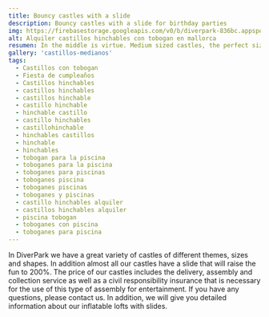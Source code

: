 ```yaml
---
title: Bouncy castles with a slide 
description: Bouncy castles with a slide for birthday parties 
img: https://firebasestorage.googleapis.com/v0/b/diverpark-836bc.appspot.com/o/castillos-medianos%2Fformula.jpg?alt=media&token=bf1e760d-15fe-4716-a3f2-9c368e6b07d8
alt: Alquiler castillos hinchables con tobogan en mallorca
resumen: In the middle is virtue. Medium sized castles, the perfect size of fun. 
gallery: 'castillos-medianos'
tags: 
  - Castillos con tobogan
  - Fiesta de cumpleaños
  - Castillos hinchables
  - castillos hinchables
  - castillos hinchable
  - castillo hinchable
  - hinchable castillo
  - castillo hinchables
  - castillohinchable
  - hinchables castillos
  - hinchable
  - hinchables
  - tobogan para la piscina
  - toboganes para la piscina
  - toboganes para piscinas
  - toboganes piscina
  - toboganes piscinas
  - toboganes y piscinas
  - castillo hinchables alquiler
  - castillos hinchables alquiler
  - piscina tobogan
  - toboganes con piscina
  - toboganes para piscina
---
```


In DiverPark we have a great variety of castles of different themes, sizes and shapes. In addition almost all our castles have a slide that will raise the fun to 200%. The price of our castles includes the delivery, assembly and collection service as well as a civil responsibility insurance that is necessary for the use of this type of assembly for entertainment. If you have any questions, please contact us. In addition, we will give you detailed information about our inflatable lofts with slides.